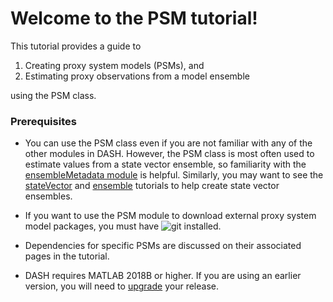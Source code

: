 
# Welcome to the PSM tutorial!

This tutorial provides a guide to

1. Creating proxy system models (PSMs), and
2. Estimating proxy observations from a model ensemble

using the PSM class.

### Prerequisites

* You can use the PSM class even if you are not familiar with any of the other modules in DASH. However, the PSM class is most often used to estimate values from a state vector ensemble, so familiarity with the [ensembleMetadata module](../ensembleMetadata/welcome) is helpful. Similarly, you may want to see the [stateVector](../stateVector/welcome) and [ensemble](../ensemble/welcome) tutorials to help create state vector ensembles.

* If you want to use the PSM module to download external proxy system model packages, you must have ![git installed](https://git-scm.com/downloads).

* Dependencies for specific PSMs are discussed on their associated pages in the tutorial.

* DASH requires MATLAB 2018B or higher. If you are using an earlier version, you will need to [upgrade](https://www.mathworks.com/help/install/ug/upgrade-matlab-release.html) your release.
